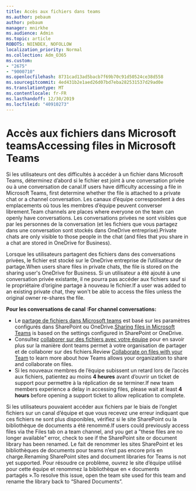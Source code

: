 ```yaml
---
title: Accès aux fichiers dans teams
ms.author: pebaum
author: pebaum
manager: mnirkhe
ms.audience: Admin
ms.topic: article
ROBOTS: NOINDEX, NOFOLLOW
localization_priority: Normal
ms.collection: Adm_O365
ms.custom:
- "2675"
- "9000710"
ms.openlocfilehash: 8731cad13ad5bacb7f69b70c91d50524ce38d558
ms.sourcegitcommit: 4ed431b2e1aed26d07bd7eba282531537d29ad0e
ms.translationtype: MT
ms.contentlocale: fr-FR
ms.lasthandoff: 12/30/2019
ms.locfileid: "40910273"
---
```

# <a name="accessing-files-in-microsoft-teams"></a><span data-ttu-id="6d1be-102">Accès aux fichiers dans Microsoft teams</span><span class="sxs-lookup"><span data-stu-id="6d1be-102">Accessing files in Microsoft Teams</span></span>

<span data-ttu-id="6d1be-103">Si les utilisateurs ont des difficultés à accéder à un fichier dans Microsoft Teams, déterminez d’abord si le fichier est joint à une conversation privée ou à une conversation de canal.</span><span class="sxs-lookup"><span data-stu-id="6d1be-103">If users have difficulty accessing a file in Microsoft Teams, first determine whether the file is attached to a private chat or a channel conversation.</span></span> <span data-ttu-id="6d1be-104">Les canaux d’équipe correspondent à des emplacements où tous les membres d’équipe peuvent converser librement.</span><span class="sxs-lookup"><span data-stu-id="6d1be-104">Team channels are places where everyone on the team can openly have conversations.</span></span> <span data-ttu-id="6d1be-105">Les conversations privées ne sont visibles que par les personnes de la conversation (et les fichiers que vous partagez dans une conversation sont stockés dans OneDrive entreprise).</span><span class="sxs-lookup"><span data-stu-id="6d1be-105">Private chats are only visible to those people in the chat (and files that you share in a chat are stored in OneDrive for Business).</span></span>

<span data-ttu-id="6d1be-106">Lorsque les utilisateurs partagent des fichiers dans des conversations privées, le fichier est stocké sur le OneDrive entreprise de l’utilisateur de partage.</span><span class="sxs-lookup"><span data-stu-id="6d1be-106">When users share files in private chats, the file is stored on the sharing user's OneDrive for Business.</span></span> <span data-ttu-id="6d1be-107">Si un utilisateur a été ajouté à une conversation privée existante, il ne pourra pas accéder aux fichiers sauf si le propriétaire d’origine partage à nouveau le fichier.</span><span class="sxs-lookup"><span data-stu-id="6d1be-107">If a user was added to an existing private chat, they won't be able to access the files unless the original owner re-shares the file.</span></span>    

<span data-ttu-id="6d1be-108">**Pour les conversations de canal :**</span><span class="sxs-lookup"><span data-stu-id="6d1be-108">**For channel conversations:**</span></span>

- <span data-ttu-id="6d1be-109">Le [partage de fichiers dans Microsoft teams](https://docs.microsoft.com/MicrosoftTeams/sharing-files-in-teams) est basé sur les paramètres configurés dans SharePoint ou OneDrive.</span><span class="sxs-lookup"><span data-stu-id="6d1be-109">[Sharing files in Microsoft Teams](https://docs.microsoft.com/MicrosoftTeams/sharing-files-in-teams) is based on the settings configured in SharePoint or OneDrive.</span></span> 
- <span data-ttu-id="6d1be-110">Consultez [collaborer sur des fichiers avec votre équipe](https://support.office.com/article/Collaborate-on-files-with-your-Team-9b200289-dbac-4823-85bd-628a5c7bb0ae) pour en savoir plus sur la manière dont teams permet à votre organisation de partager et de collaborer sur des fichiers.</span><span class="sxs-lookup"><span data-stu-id="6d1be-110">Review [Collaborate on files with your Team](https://support.office.com/article/Collaborate-on-files-with-your-Team-9b200289-dbac-4823-85bd-628a5c7bb0ae) to learn more about how Teams allows your organization to share and collaborate on files.</span></span> 
- <span data-ttu-id="6d1be-111">Si les nouveaux membres de l’équipe subissent un retard lors de l’accès aux fichiers, patientez au moins **4 heures** avant d’ouvrir un ticket de support pour permettre à la réplication de se terminer.</span><span class="sxs-lookup"><span data-stu-id="6d1be-111">If new team members experience a delay in accessing files, please wait at least **4 hours** before opening a support ticket to allow replication to complete.</span></span> 

<span data-ttu-id="6d1be-112">Si les utilisateurs pouvaient accéder aux fichiers par le biais de l’onglet fichiers sur un canal d’équipe et que vous recevez une erreur indiquant que ces fichiers ne sont plus disponibles, vérifiez si le site SharePoint ou la bibliothèque de documents a été renommé.</span><span class="sxs-lookup"><span data-stu-id="6d1be-112">If users could previously access files via the Files tab on a team channel, and you get a "these files are no longer available" error, check to see if the SharePoint site or document library has been renamed.</span></span> <span data-ttu-id="6d1be-113">Le fait de renommer les sites SharePoint et les bibliothèques de documents pour teams n’est pas encore pris en charge.</span><span class="sxs-lookup"><span data-stu-id="6d1be-113">Renaming SharePoint sites and document libraries for Teams is not yet supported.</span></span> <span data-ttu-id="6d1be-114">Pour résoudre ce problème, ouvrez le site d’équipe utilisé pour cette équipe et renommez la bibliothèque en « documents partagés ».</span><span class="sxs-lookup"><span data-stu-id="6d1be-114">To resolve this issue, open the team site used for this team and rename the library back to “Shared Documents”.</span></span>